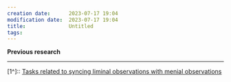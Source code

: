 ```yaml
---
creation date:		2023-07-17 19:04
modification date:	2023-07-17 19:04
title: 				Untitled
tags:
---
```

**Previous research**

---
[1^]:: [Tasks related to syncing liminal observations with menial observations](Tasks%20related%20to%20syncing%20liminal%20observations%20with%20menial%20observations.md)